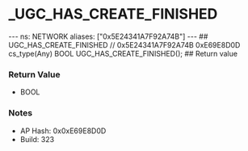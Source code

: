# _UGC_HAS_CREATE_FINISHED

--- ns: NETWORK aliases: ["0x5E24341A7F92A74B"] --- ## UGC_HAS_CREATE_FINISHED  // 0x5E24341A7F92A74B 0xE69E8D0D cs_type(Any) BOOL UGC_HAS_CREATE_FINISHED();  ## Return value

### Return Value
* BOOL

### Notes
* AP Hash: 0x0xE69E8D0D
* Build: 323

